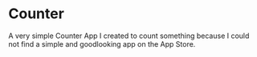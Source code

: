 # Counter

A very simple Counter App I created to count something because I could not find a simple and goodlooking app on the App Store.

